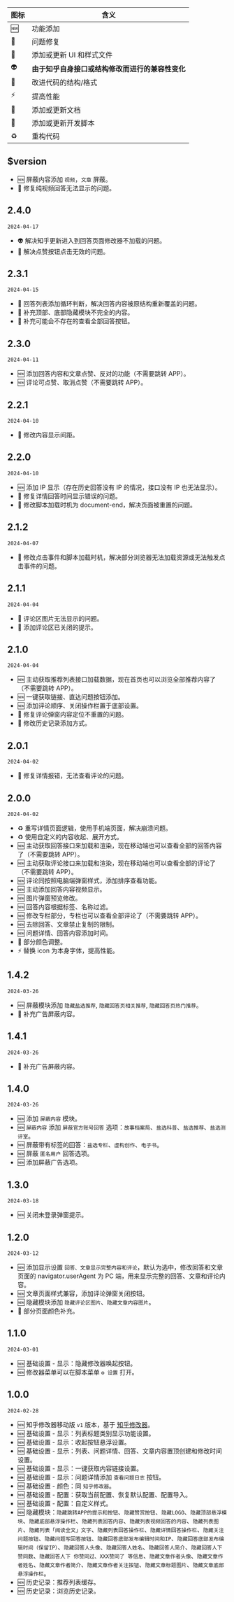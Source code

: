 | 图标 | 含义                                             |
| ---- | ------------------------------------------------ |
| 🆕   | 功能添加                                         |
| 🐛   | 问题修复                                         |
| 💄   | 添加或更新 UI 和样式文件                         |
| 👽   | **由于知乎自身接口或结构修改而进行的兼容性变化** |
| 🎨   | 改进代码的结构/格式                              |
| ⚡   | 提高性能                                         |
| 📝   | 添加或更新文档                                   |
| 🔨   | 添加或更新开发脚本                               |
| ♻️   | 重构代码                                         |

## $version

- 🆕 屏蔽内容添加 `视频`，`文章` 屏蔽。
- 🐛 修复纯视频回答无法显示的问题。

## 2.4.0

`2024-04-17`

- 👽 解决知乎更新进入到回答页面修改器不加载的问题。
- 🐛 解决点赞按钮点击无效的问题。

## 2.3.1

`2024-04-15`

- 🐛 回答列表添加循环判断，解决回答内容被原结构重新覆盖的问题。
- 🐛 补充顶部、底部隐藏模块不完全的内容。
- 💄 补充可能会不存在的查看全部回答按钮。

## 2.3.0

`2024-04-11`

- 🆕 添加回答内容和文章点赞、反对的功能（不需要跳转 APP）。
- 🆕 评论可点赞、取消点赞（不需要跳转 APP）。

## 2.2.1

`2024-04-10`

- 💄 修改内容显示间距。


## 2.2.0

`2024-04-10`

- 🆕 添加 IP 显示（存在历史回答没有 IP 的情况，接口没有 IP 也无法显示）。
- 🐛 修复详情回答时间显示错误的问题。
- 🐛 修改脚本加载时机为 document-end，解决页面被重置的问题。

## 2.1.2

`2024-04-07`

- 🐛 修改点击事件和脚本加载时机，解决部分浏览器无法加载资源或无法触发点击事件的问题。

## 2.1.1

`2024-04-04`

- 🐛 评论区图片无法显示的问题。
- 💄 添加评论区已关闭的提示。

## 2.1.0

`2024-04-04`

- 🆕 主动获取推荐列表接口加载数据，现在首页也可以浏览全部推荐内容了（不需要跳转 APP）。
- 🆕 一键获取链接、直达问题按钮添加。
- 🆕 添加评论顺序、关闭操作栏置于底部设置。
- 🐛 修复评论弹窗内容定位不重置的问题。
- 🎨 修改历史记录添加方式。

## 2.0.1

`2024-04-02`

- 🐛 修复详情报错，无法查看评论的问题。

## 2.0.0

`2024-04-02`

- ♻️ 重写详情页面逻辑，使用手机端页面，解决崩溃问题。
- ♻️ 使用自定义的内容收起、展开方式。
- 🆕 主动获取回答接口来加载和渲染，现在移动端也可以查看全部的回答内容了（不需要跳转 APP）。
- 🆕 主动获取评论接口来加载和渲染，现在移动端也可以查看全部的评论了（不需要跳转 APP）。
- 🆕 评论同按照电脑端弹窗样式，添加排序查看功能。
- 🆕 主动添加回答内容视频显示。
- 🆕 图片弹窗预览修改。
- 🆕 回答内容根据标签、名称过滤。
- 🆕 修改专栏部分，专栏也可以查看全部评论了（不需要跳转 APP）。
- 🆕 去除回答、文章禁止复制的限制。
- 🆕 问题详情、回答内容添加时间。
- 💄 部分颜色调整。
- ⚡ 替换 icon 为本身字体，提高性能。

## 1.4.2

`2024-03-26`

- 🆕 屏蔽模块添加 `隐藏盐选推荐`, `隐藏回答页相关推荐`, `隐藏回答页热门推荐`。
- 🐛 补充广告屏蔽内容。

## 1.4.1

`2024-03-26`

- 🐛 补充广告屏蔽内容。

## 1.4.0

`2024-03-26`

- 🆕 添加 `屏蔽内容` 模块。
- 🆕 `屏蔽内容` 添加 `屏蔽官方账号回答` 选项：`故事档案局`、`盐选科普`、`盐选推荐`、`盐选测评室`。
- 🆕 屏蔽带有标签的回答：`盐选专栏`、`虚构创作`、`电子书`。
- 🆕 屏蔽 `匿名用户` 回答选项。
- 🆕 添加屏蔽广告选项。

## 1.3.0

`2024-03-18`

- 🆕 关闭未登录弹窗提示。

## 1.2.0

`2024-03-12`

- 🆕 添加显示设置 `回答、文章显示完整内容和评论`，默认为选中，修改回答和文章页面的 navigator.userAgent 为 PC 端，用来显示完整的回答、文章和评论内容。
- 🆕 文章页面样式兼容，添加评论弹窗关闭按钮。
- 🆕 隐藏模块添加 `隐藏评论区图片`、`隐藏文章内容图片`。
- 💄 部分页面颜色补充。

## 1.1.0

`2024-03-01`

- 🆕 基础设置 - 显示：隐藏修改器唤起按钮。
- 🆕 修改器菜单可以在脚本菜单 `⚙️ 设置` 打开。

## 1.0.0

`2024-02-28`

- 🆕 知乎修改器移动版 `v1` 版本，基于 [知乎修改器](https://github.com/liuyubing233/zhihu-custom)。
- 🆕 基础设置 - 显示：列表标题类别显示功能设置。
- 🆕 基础设置 - 显示：收起按钮悬浮设置。
- 🆕 基础设置 - 显示：列表、问题详情、回答、文章内容置顶创建和修改时间设置。
- 🆕 基础设置 - 显示：一键获取内容链接设置。
- 🆕 基础设置 - 显示：问题详情添加 `查看问题日志` 按钮。
- 🆕 基础设置 - 颜色：同 `知乎修改器`。
- 🆕 基础设置 - 配置：获取当前配置、恢复默认配置、配置导入。
- 🆕 基础设置 - 配置：自定义样式。
- 🆕 隐藏模块：`隐藏跳转APP的提示和按钮`、`隐藏赞赏按钮`、`隐藏LOGO`、`隐藏顶部悬浮模块`、`隐藏底部悬浮操作栏`、`隐藏列表回答内容`、`隐藏列表视频回答的内容`、`隐藏列表图片`、`隐藏列表「阅读全文」文字`、`隐藏列表回答操作栏`、`隐藏详情回答操作栏`、`隐藏关注问题按钮`、`隐藏问题写回答按钮`、`隐藏回答底部发布编辑时间和IP`、`隐藏回答底部发布编辑时间（保留IP）`、`隐藏回答人头像`、`隐藏回答人姓名`、`隐藏回答人简介`、`隐藏回答人下赞同数`、`隐藏回答人下 你赞同过、XXX赞同了 等信息`、`隐藏文章作者头像`、`隐藏文章作者姓名`、`隐藏文章作者简介`、`隐藏文章作者关注按钮`、`隐藏文章标题图片`、`隐藏文章底部悬浮操作栏`。
- 🆕 历史记录：推荐列表缓存。
- 🆕 历史记录：浏览历史记录。
